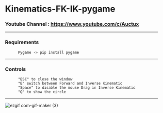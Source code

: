 # Kinematics-FK-IK-pygame

### Youtube Channel : https://www.youtube.com/c/Auctux

---
### Requirements
          Pygame -> pip install pygame
---
### Controls
          "ESC" to close the window
          "E" switch between Forward and Inverse Kinematic
          "Space" to disable the mouse Drag in Inverse Kinematic
          "Q" to show the circle
---
![ezgif com-gif-maker (3)](https://user-images.githubusercontent.com/48150537/131220829-b171fd98-f8ee-41e0-b20b-7d18272d0cb3.gif)

